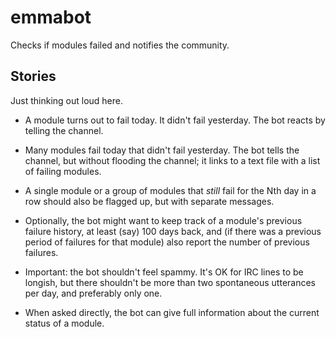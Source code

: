 # emmabot

Checks if modules failed and notifies the community.

## Stories

Just thinking out loud here.

* A module turns out to fail today. It didn't fail yesterday. The bot reacts
  by telling the channel.

* Many modules fail today that didn't fail yesterday. The bot tells the
  channel, but without flooding the channel; it links to a text file with a
  list of failing modules.

* A single module or a group of modules that *still* fail for the Nth day in
  a row should also be flagged up, but with separate messages.

* Optionally, the bot might want to keep track of a module's previous failure
  history, at least (say) 100 days back, and (if there was a previous period of
  failures for that module) also report the number of previous failures.

* Important: the bot shouldn't feel spammy. It's OK for IRC lines to be
  longish, but there shouldn't be more than two spontaneous utterances per day,
  and preferably only one.

* When asked directly, the bot can give full information about the current
  status of a module.
